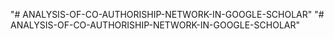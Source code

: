 "# ANALYSIS-OF-CO-AUTHORISHIP-NETWORK-IN-GOOGLE-SCHOLAR" 
"# ANALYSIS-OF-CO-AUTHORISHIP-NETWORK-IN-GOOGLE-SCHOLAR" 
